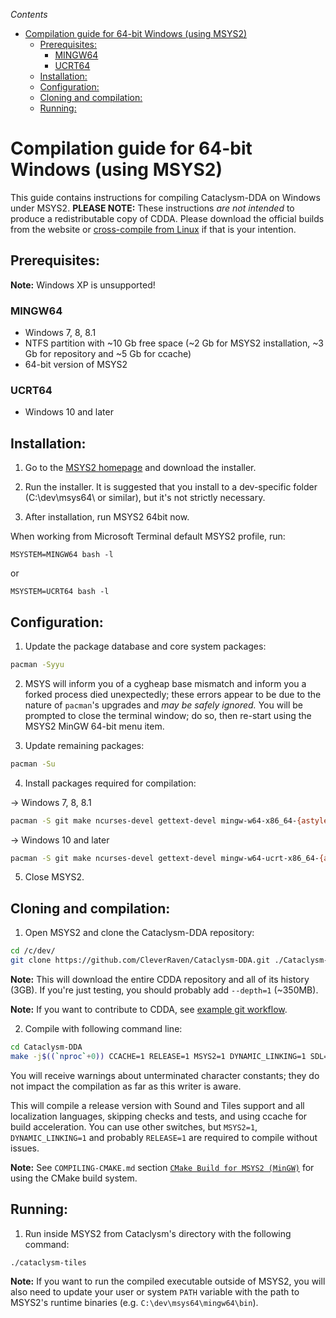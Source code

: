 <!-- START doctoc generated TOC please keep comment here to allow auto update -->
<!-- DON'T EDIT THIS SECTION, INSTEAD RE-RUN doctoc TO UPDATE -->
*Contents*

- [Compilation guide for 64-bit Windows (using MSYS2)](#compilation-guide-for-64-bit-windows-using-msys2)
  - [Prerequisites:](#prerequisites)
    - [MINGW64](#mingw64)
    - [UCRT64](#ucrt64)
  - [Installation:](#installation)
  - [Configuration:](#configuration)
  - [Cloning and compilation:](#cloning-and-compilation)
  - [Running:](#running)

<!-- END doctoc generated TOC please keep comment here to allow auto update -->

# Compilation guide for 64-bit Windows (using MSYS2)

This guide contains instructions for compiling Cataclysm-DDA on Windows under MSYS2. **PLEASE NOTE:** These instructions *are not intended* to produce a redistributable copy of CDDA. Please download the official builds from the website or [cross-compile from Linux](COMPILING.md#cross-compile-to-windows-from-linux) if that is your intention.


## Prerequisites:

**Note:** Windows XP is unsupported!

### MINGW64
* Windows 7, 8, 8.1
* NTFS partition with ~10 Gb free space (~2 Gb for MSYS2 installation, ~3 Gb for repository and ~5 Gb for ccache)
* 64-bit version of MSYS2

### UCRT64
* Windows 10 and later


## Installation:

1. Go to the [MSYS2 homepage](http://www.msys2.org/) and download the installer.

2. Run the installer. It is suggested that you install to a dev-specific folder (C:\dev\msys64\ or similar), but it's not strictly necessary.

3. After installation, run MSYS2 64bit now.

When working from Microsoft Terminal default MSYS2 profile, run:
```
MSYSTEM=MINGW64 bash -l
```
or
```
MSYSTEM=UCRT64 bash -l
```

## Configuration:

1. Update the package database and core system packages:

```bash
pacman -Syyu
```

2. MSYS will inform you of a cygheap base mismatch and inform you a forked process died unexpectedly; these errors appear to be due to the nature of `pacman`'s upgrades and *may be safely ignored.* You will be prompted to close the terminal window; do so, then re-start using the MSYS2 MinGW 64-bit menu item.

3. Update remaining packages:

```bash
pacman -Su
```

4. Install packages required for compilation:

-> Windows 7, 8, 8.1
```bash
pacman -S git make ncurses-devel gettext-devel mingw-w64-x86_64-{astyle,ccache,cmake,gcc,libmad,libwebp,pkgconf,SDL2,libzip,libavif} mingw-w64-x86_64-SDL2_{image,mixer,ttf}
```

-> Windows 10 and later
```bash
pacman -S git make ncurses-devel gettext-devel mingw-w64-ucrt-x86_64-{astyle,ccache,cmake,gcc,libmad,libwebp,pkgconf,SDL2,libzip,libavif} mingw-w64-ucrt-x86_64-SDL2_{image,mixer,ttf}
```

5. Close MSYS2.

## Cloning and compilation:

1. Open MSYS2 and clone the Cataclysm-DDA repository:

```bash
cd /c/dev/
git clone https://github.com/CleverRaven/Cataclysm-DDA.git ./Cataclysm-DDA
```

**Note:** This will download the entire CDDA repository and all of its history (3GB). If you're just testing, you should probably add `--depth=1` (~350MB).

**Note:** If you want to contribute to CDDA, see [example git workflow](../CONTRIBUTING.md#example-workflow).

2. Compile with following command line:

```bash
cd Cataclysm-DDA
make -j$((`nproc`+0)) CCACHE=1 RELEASE=1 MSYS2=1 DYNAMIC_LINKING=1 SDL=1 TILES=1 SOUND=1 LOCALIZE=1 LANGUAGES=all LINTJSON=0 ASTYLE=0 TESTS=0
```

You will receive warnings about unterminated character constants; they do not impact the compilation as far as this writer is aware.

This will compile a release version with Sound and Tiles support and all localization languages, skipping checks and tests, and using ccache for build acceleration. You can use other switches, but `MSYS2=1`, `DYNAMIC_LINKING=1` and probably `RELEASE=1` are required to compile without issues.

**Note:** See `COMPILING-CMAKE.md` section [`CMake Build for MSYS2 (MinGW)`](COMPILING-CMAKE.md#cmake-build-for-msys2-mingw) for using the CMake build system.

## Running:

1. Run inside MSYS2 from Cataclysm's directory with the following command:

```bash
./cataclysm-tiles
```

**Note:** If you want to run the compiled executable outside of MSYS2, you will also need to update your user or system `PATH` variable with the path to MSYS2's runtime binaries (e.g. `C:\dev\msys64\mingw64\bin`).

